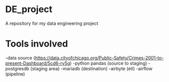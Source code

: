 # DE_project
A repository for my data engineering project

# Tools involved
-data source (https://data.cityofchicago.org/Public-Safety/Crimes-2001-to-present-Dashboard/5cd6-ry5g)
-python pandas (source to staging)
-postgresdb (staging area)
-mariadb (destination)
-airbyte (etl)
-airflow (pipeline)
